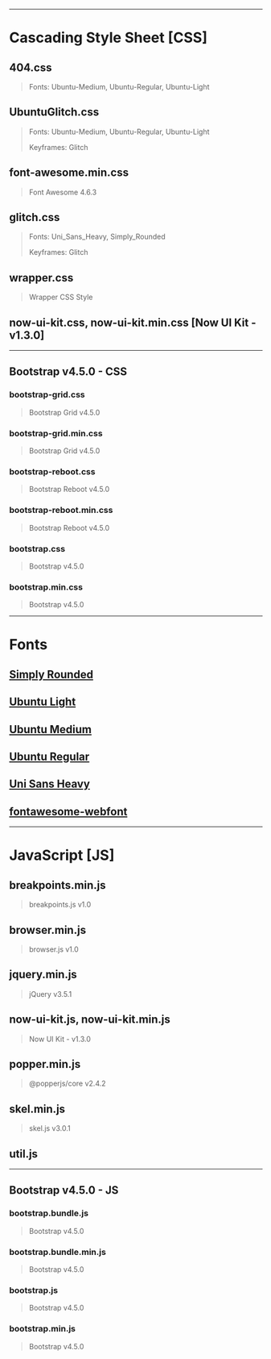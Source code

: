 <hr>

# Cascading Style Sheet [CSS]

## 404.css
> Fonts: Ubuntu-Medium, Ubuntu-Regular, Ubuntu-Light

## UbuntuGlitch.css
> Fonts: Ubuntu-Medium, Ubuntu-Regular, Ubuntu-Light
>
> Keyframes: Glitch

## font-awesome.min.css
> Font Awesome 4.6.3

## glitch.css
> Fonts: Uni_Sans_Heavy, Simply_Rounded
>
> Keyframes: Glitch

## wrapper.css
> Wrapper CSS Style

## now-ui-kit.css, now-ui-kit.min.css [Now UI Kit - v1.3.0]
<hr>

## Bootstrap v4.5.0 - CSS
### bootstrap-grid.css
> Bootstrap Grid v4.5.0

### bootstrap-grid.min.css
> Bootstrap Grid v4.5.0

### bootstrap-reboot.css
> Bootstrap Reboot v4.5.0

### bootstrap-reboot.min.css
> Bootstrap Reboot v4.5.0

### bootstrap.css
> Bootstrap v4.5.0

### bootstrap.min.css
> Bootstrap v4.5.0

<hr>

# Fonts

## [Simply Rounded](https://www.dafont.com/simply-rounded.font)

## [Ubuntu Light](https://fonts.google.com/specimen/Ubuntu)

## [Ubuntu Medium](https://fonts.google.com/specimen/Ubuntu)

## [Ubuntu Regular](https://fonts.google.com/specimen/Ubuntu)

## [Uni Sans Heavy](https://www.1001fonts.com/uni-sans-font.html)

## [fontawesome-webfont](https://fontawesome.com/)

<hr>

# JavaScript [JS]

## breakpoints.min.js
> breakpoints.js v1.0

## browser.min.js
> browser.js v1.0

## jquery.min.js
> jQuery v3.5.1

## now-ui-kit.js, now-ui-kit.min.js
> Now UI Kit - v1.3.0

## popper.min.js
> @popperjs/core v2.4.2 

## skel.min.js
> skel.js v3.0.1

## util.js

<hr>

## Bootstrap v4.5.0 - JS
### bootstrap.bundle.js
> Bootstrap v4.5.0

### bootstrap.bundle.min.js
> Bootstrap v4.5.0

### bootstrap.js
> Bootstrap v4.5.0

### bootstrap.min.js
> Bootstrap v4.5.0
